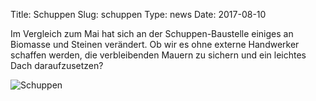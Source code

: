 Title: Schuppen
Slug: schuppen
Type: news
Date: 2017-08-10

Im Vergleich zum Mai hat sich an der Schuppen-Baustelle einiges an
Biomasse und Steinen verändert. Ob wir es ohne externe Handwerker
schaffen werden, die verbleibenden Mauern zu sichern und ein leichtes
Dach daraufzusetzen?

<img src="/images/17_aug.png" alt="Schuppen"/>

